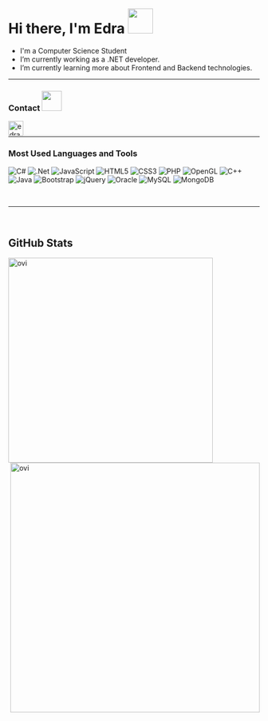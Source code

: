 # Hi there, I'm Edra <img width="50px" src="http://pixelartmaker-data-78746291193.nyc3.digitaloceanspaces.com/image/c21dda2f6d67dbc.png" />


-  I'm a Computer Science Student 
-  I’m currently working as a .NET developer.
-  I’m currently learning more about Frontend and Backend technologies.

---

### Contact       <img src="https://media.giphy.com/media/9JgkrwuSuum7hDcgEQ/giphy.gif" width="40px">

<a href="https://www.linkedin.com/in/edra-tabaku-817235204/"><img align="left" alt="edratabaku | LinkedIn" height="30px" src="https://www.flaticon.com/svg/static/icons/svg/725/725337.svg"/></a>

<br />

---

### Most Used Languages and Tools  

<img alt="C#" src="https://img.shields.io/badge/c%23-%23239120.svg?style=for-the-badge&logo=c-sharp&logoColor=white"/> <img alt=".Net" src="https://img.shields.io/badge/.NET-5C2D91?style=for-the-badge&logo=.net&logoColor=white"/>
<img alt="JavaScript" src="https://img.shields.io/badge/javascript-%23323330.svg?style=for-the-badge&logo=javascript&logoColor=%23F7DF1E"/>
<img alt="HTML5" src="https://img.shields.io/badge/html5-%23E34F26.svg?style=for-the-badge&logo=html5&logoColor=white"/>
<img alt="CSS3" src="https://img.shields.io/badge/css3-%231572B6.svg?style=for-the-badge&logo=css3&logoColor=white"/>
<img alt="PHP" src="https://img.shields.io/badge/php-%23777BB4.svg?style=for-the-badge&logo=php&logoColor=white"/>
<img alt="OpenGL" src="https://img.shields.io/badge/OpenGL-%23FFFFFF.svg?style=for-the-badge&logo=opengl"/>
<img alt="C++" src="https://img.shields.io/badge/c++-%2300599C.svg?style=for-the-badge&logo=c%2B%2B&logoColor=white"/>
<img alt="Java" src="https://img.shields.io/badge/java-%23ED8B00.svg?style=for-the-badge&logo=java&logoColor=white"/>
<img alt="Bootstrap" src="https://img.shields.io/badge/bootstrap-%23563D7C.svg?style=for-the-badge&logo=bootstrap&logoColor=white"/>
<img alt="jQuery" src="https://img.shields.io/badge/jquery-%230769AD.svg?style=for-the-badge&logo=jquery&logoColor=white"/>
<img alt="Oracle" src ="https://img.shields.io/badge/oracle-%23F00000.svg?style=for-the-badge&logo=oracle&logoColor=white" />
<img alt="MySQL" src="https://img.shields.io/badge/mysql-%2300f.svg?style=for-the-badge&logo=mysql&logoColor=white"/>
<img alt="MongoDB" src ="https://img.shields.io/badge/MongoDB-%234ea94b.svg?style=for-the-badge&logo=mongodb&logoColor=white"/>

<br/>

---

<br/>

 ## GitHub Stats

<div class="row">
 <div class="col-6">
  <img align="left" src="https://github-readme-stats.vercel.app/api/top-langs?username=edratabaku&show_icons=true&locale=en&layout=compact&theme=tokyonight" alt="ovi" width="410" />
 </div>
  <div class="col-6">
   <img align="right" src="https://github-readme-stats.vercel.app/api?username=edratabaku&show_icons=true&locale=en&theme=tokyonight" alt="ovi" width="500" />
 </div>

<br/><br/><br/>
